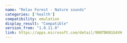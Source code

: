 ```yaml
---
name: "Relax Forest - Nature sounds"
categories: ['health']
compatibility: emulation
display_result: "Compatible"
version_from: "1.0.11.0"
link: https://apps.microsoft.com/detail/9N0TBKN1G4VH
---
```

